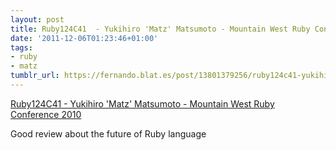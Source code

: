 ```yaml
---
layout: post
title: Ruby124C41  - Yukihiro 'Matz' Matsumoto - Mountain West Ruby Conference 2010
date: '2011-12-06T01:23:46+01:00'
tags:
- ruby
- matz
tumblr_url: https://fernando.blat.es/post/13801379256/ruby124c41-yukihiro-matz-matsumoto-mountain
---
```

[Ruby124C41 - Yukihiro 'Matz' Matsumoto - Mountain West Ruby Conference 2010](http://confreaks.net/videos/11-mwrc2010-ruby124c41)  

Good review about the future of Ruby language
